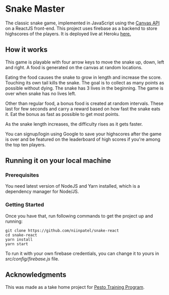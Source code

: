 # Snake Master

The classic snake game, implemented in JavaScript using the [Canvas API](https://developer.mozilla.org/en-US/docs/Web/API/Canvas_API) on a ReactJS front-end. This project uses firebase as a backend to store highscores of the players. It is deployed live at Heroku [here.](http://snake-game-react-n.herokuapp.com)

## How it works

This game is playable with four arrow keys to move the snake up, down, left and right. A food is generated on the canvas at random locations.

Eating the food causes the snake to grow in length and increase the score. Touching its own tail kills the snake. The goal is to collect as many points as possible without dying. The snake has 3 lives in the beginning. The game is over when snake has no lives left.

Other than regular food, a bonus food is created at random intervals. These last for few seconds and carry a reward based on how fast the snake eats it. Eat the bonus as fast as possible to get most points.

As the snake length increases, the difficulty rises as it gets faster.

You can signup/login using Google to save your highscores after the game is over and be featured on the leaderboard of high scores if you're among the top ten players.

## Running it on your local machine

### Prerequisites

You need latest version of NodeJS and Yarn installed, which is a dependency manager for Node/JS.

### Getting Started

Once you have that, run following commands to get the project up and running:

    git clone https://github.com/niinpatel/snake-react
    cd snake-react
    yarn install
    yarn start

To run it with your own firebase credentials, you can change it to yours in _src/config/firebase.js_ file.

## Acknowledgments

This was made as a take home project for [Pesto Training Program](http://pesto.tech).
